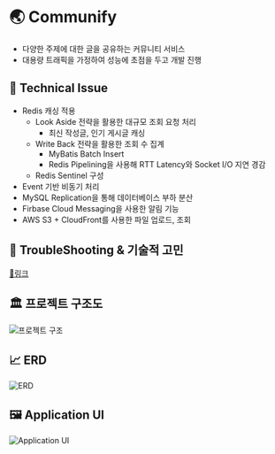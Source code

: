 # 🌏 Communify

- 다양한 주제에 대한 글을 공유하는 커뮤니티 서비스
- 대용량 트래픽을 가정하여 성능에 초점을 두고 개발 진행

## 🎯 Technical Issue

- Redis 캐싱 적용
  - Look Aside 전략을 활용한 대규모 조회 요청 처리
    - 최신 작성글, 인기 게시글 캐싱
  - Write Back 전략을 활용한 조회 수 집계
    - MyBatis Batch Insert
    - Redis Pipelining을 사용해 RTT Latency와 Socket I/O 지연 경감
  - Redis Sentinel 구성
- Event 기반 비동기 처리
- MySQL Replication을 통해 데이터베이스 부하 분산
- Firbase Cloud Messaging을 사용한 알림 기능
- AWS S3 + CloudFront를 사용한 파일 업로드, 조회

## 🤔 TroubleShooting & 기술적 고민

[🔗링크](https://github.com/steve7867/Communify/wiki/%F0%9F%A4%94-TroubleShooting-%26-%EA%B8%B0%EC%88%A0%EC%A0%81-%EA%B3%A0%EB%AF%BC)

## 🏛️ 프로젝트 구조도

![프로젝트 구조](https://github.com/user-attachments/assets/255dc9d8-859a-4d06-bcbd-c1e052bde9f9)

## 📈 ERD

![ERD](https://github.com/user-attachments/assets/61dee558-f1cf-4691-8302-e24bb75a96f9)

## 🖼️ Application UI

![Application UI](https://github.com/user-attachments/assets/67935549-00a2-482f-8f2c-3a3aec75032c)

